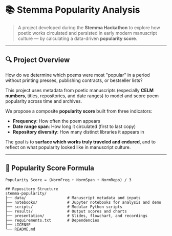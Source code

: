 # 📚 Stemma Popularity Analysis

> A project developed during the **Stemma Hackathon** to explore how poetic works circulated and persisted in early modern manuscript culture — by calculating a data-driven **popularity score**.

---

## 🔍 Project Overview

How do we determine which poems were most "popular" in a period without printing presses, publishing contracts, or bestseller lists?

This project uses metadata from poetic manuscripts (especially **CELM numbers**, titles, repositories, and date ranges) to model and score poem popularity across time and archives.

We propose a composite **popularity score** built from three indicators:

- **Frequency**: How often the poem appears
- **Date range span**: How long it circulated (first to last copy)
- **Repository diversity**: How many distinct libraries it appears in

The goal is to **surface which works truly traveled and endured**, and to reflect on what popularity looked like in manuscript culture.

---

## 🧮 Popularity Score Formula

```text
Popularity Score = (NormFreq + NormSpan + NormRepo) / 3

## Repository Structure
stemma-popularity/
├── data/                  # Manuscript metadata and inputs
├── notebooks/             # Jupyter notebooks for analysis and demo
├── scripts/               # Modular Python scripts
├── results/               # Output scores and charts
├── presentation/          # Slides, flowchart, and recordings
├── requirements.txt       # Dependencies
├── LICENSE
└── README.md

